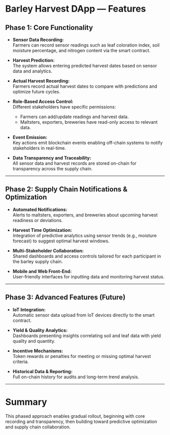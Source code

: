 # Barley Harvest DApp — Features

## Phase 1: Core Functionality

- **Sensor Data Recording:**  
  Farmers can record sensor readings such as leaf coloration index, soil moisture percentage, and nitrogen content via the smart contract.

- **Harvest Prediction:**  
  The system allows entering predicted harvest dates based on sensor data and analytics.

- **Actual Harvest Recording:**  
  Farmers record actual harvest dates to compare with predictions and optimize future cycles.

- **Role-Based Access Control:**  
  Different stakeholders have specific permissions:  
  - Farmers can add/update readings and harvest data.  
  - Maltsters, exporters, breweries have read-only access to relevant data.

- **Event Emission:**  
  Key actions emit blockchain events enabling off-chain systems to notify stakeholders in real-time.

- **Data Transparency and Traceability:**  
  All sensor data and harvest records are stored on-chain for transparency across the supply chain.

---

## Phase 2: Supply Chain Notifications & Optimization

- **Automated Notifications:**  
  Alerts to maltsters, exporters, and breweries about upcoming harvest readiness or deviations.

- **Harvest Time Optimization:**  
  Integration of predictive analytics using sensor trends (e.g., moisture forecast) to suggest optimal harvest windows.

- **Multi-Stakeholder Collaboration:**  
  Shared dashboards and access controls tailored for each participant in the barley supply chain.

- **Mobile and Web Front-End:**  
  User-friendly interfaces for inputting data and monitoring harvest status.

---

## Phase 3: Advanced Features (Future)

- **IoT Integration:**  
  Automatic sensor data upload from IoT devices directly to the smart contract.

- **Yield & Quality Analytics:**  
  Dashboards presenting insights correlating soil and leaf data with yield quality and quantity.

- **Incentive Mechanisms:**  
  Token rewards or penalties for meeting or missing optimal harvest criteria.

- **Historical Data & Reporting:**  
  Full on-chain history for audits and long-term trend analysis.

---

# Summary

This phased approach enables gradual rollout, beginning with core recording and transparency, then building toward predictive optimization and supply chain collaboration.
